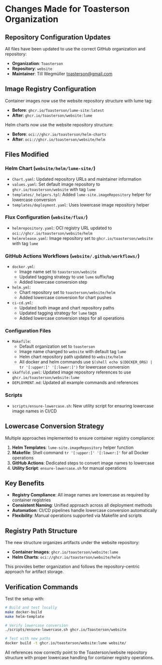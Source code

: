 # Changes Made for Toasterson Organization

## Repository Configuration Updates

All files have been updated to use the correct GitHub organization and repository:
- **Organization**: `Toasterson` 
- **Repository**: `website`
- **Maintainer**: Till Wegmüller <toasterson@gmail.com>

## Image Registry Configuration

Container images now use the website repository structure with lume tag:
- **Before**: `ghcr.io/Toasterson/lume-site:latest`
- **After**: `ghcr.io/toasterson/website:lume`

Helm charts now use the website repository structure:
- **Before**: `oci://ghcr.io/toasterson/helm-charts`
- **After**: `oci://ghcr.io/toasterson/website/helm`

## Files Modified

### Helm Chart (`website/helm/lume-site/`)
- `Chart.yaml`: Updated repository URLs and maintainer information
- `values.yaml`: Set default image repository to `ghcr.io/toasterson/website` with tag `lume`
- `templates/_helpers.tpl`: Added `lume-site.imageRepository` helper for lowercase conversion
- `templates/deployment.yaml`: Uses lowercase image repository helper

### Flux Configuration (`website/flux/`)
- `helmrepository.yaml`: OCI registry URL updated to `oci://ghcr.io/toasterson/website/helm`
- `helmrelease.yaml`: Image repository set to `ghcr.io/toasterson/website` with tag `lume`

### GitHub Actions Workflows (`website/.github/workflows/`)
- `docker.yml`: 
  - Image name set to `toasterson/website`
  - Updated tagging strategy to use `lume` suffix/tag
  - Added lowercase conversion step
- `helm.yml`:
  - Chart repository set to `toasterson/website/helm`
  - Added lowercase conversion for chart pushes
- `ci-cd.yml`:
  - Updated both image and chart repository paths
  - Updated tagging strategy for `lume` tags
  - Added lowercase conversion steps for all operations

### Configuration Files
- `Makefile`: 
  - Default organization set to `toasterson`
  - Image name changed to `website` with default tag `lume`
  - Helm chart repository path updated to `website/helm`
  - All docker and helm commands use `$(shell echo $(DOCKER_ORG) | tr '[:upper:]' '[:lower:]')` for lowercase conversion
- `skaffold.yaml`: Updated image repository references to use `ghcr.io/toasterson/website:lume`
- `DEPLOYMENT.md`: Updated all example commands and references

### Scripts
- `scripts/ensure-lowercase.sh`: New utility script for ensuring lowercase image names in CI/CD

## Lowercase Conversion Strategy

Multiple approaches implemented to ensure container registry compliance:

1. **Helm Templates**: `lume-site.imageRepository` helper function
2. **Makefile**: Shell command `tr '[:upper:]' '[:lower:]'` for all Docker operations
3. **GitHub Actions**: Dedicated steps to convert image names to lowercase
4. **Utility Script**: `ensure-lowercase.sh` for manual operations

## Key Benefits

- **Registry Compliance**: All image names are lowercase as required by container registries
- **Consistent Naming**: Unified approach across all deployment methods
- **Automation**: CI/CD pipelines handle lowercase conversion automatically
- **Flexibility**: Manual operations supported via Makefile and scripts

## Registry Path Structure

The new structure organizes artifacts under the website repository:
- **Container Images**: `ghcr.io/toasterson/website:lume`
- **Helm Charts**: `oci://ghcr.io/toasterson/website/helm`

This provides better organization and follows the repository-centric approach for artifact storage.

## Verification Commands

Test the setup with:
```bash
# Build and test locally
make docker-build
make helm-template

# Verify lowercase conversion
./scripts/ensure-lowercase.sh ghcr.io/Toasterson/website

# Test with new paths
docker build -t ghcr.io/toasterson/website:lume website/
```

All references now correctly point to the Toasterson/website repository structure with proper lowercase handling for container registry operations.
